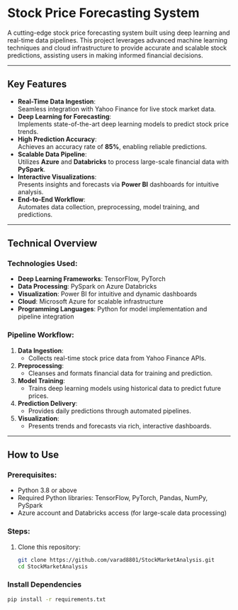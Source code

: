 # **Stock Price Forecasting System**  

A cutting-edge stock price forecasting system built using deep learning and real-time data pipelines. This project leverages advanced machine learning techniques and cloud infrastructure to provide accurate and scalable stock predictions, assisting users in making informed financial decisions.

---

## **Key Features**  
- **Real-Time Data Ingestion**:  
  Seamless integration with Yahoo Finance for live stock market data.  
- **Deep Learning for Forecasting**:  
  Implements state-of-the-art deep learning models to predict stock price trends.  
- **High Prediction Accuracy**:  
  Achieves an accuracy rate of **85%**, enabling reliable predictions.  
- **Scalable Data Pipeline**:  
  Utilizes **Azure** and **Databricks** to process large-scale financial data with **PySpark**.  
- **Interactive Visualizations**:  
  Presents insights and forecasts via **Power BI** dashboards for intuitive analysis.  
- **End-to-End Workflow**:  
  Automates data collection, preprocessing, model training, and predictions.

---

## **Technical Overview**  

### **Technologies Used**:  
- **Deep Learning Frameworks**: TensorFlow, PyTorch  
- **Data Processing**: PySpark on Azure Databricks  
- **Visualization**: Power BI for intuitive and dynamic dashboards  
- **Cloud**: Microsoft Azure for scalable infrastructure  
- **Programming Languages**: Python for model implementation and pipeline integration  

### **Pipeline Workflow**:  
1. **Data Ingestion**:  
   - Collects real-time stock price data from Yahoo Finance APIs.  
2. **Preprocessing**:  
   - Cleanses and formats financial data for training and prediction.  
3. **Model Training**:  
   - Trains deep learning models using historical data to predict future prices.  
4. **Prediction Delivery**:  
   - Provides daily predictions through automated pipelines.  
5. **Visualization**:  
   - Presents trends and forecasts via rich, interactive dashboards.  

---

## **How to Use**  

### Prerequisites:  
- Python 3.8 or above  
- Required Python libraries: TensorFlow, PyTorch, Pandas, NumPy, PySpark  
- Azure account and Databricks access (for large-scale data processing)  

### Steps:  
1. Clone this repository:  
   ```bash
   git clone https://github.com/varad8801/StockMarketAnalysis.git
   cd StockMarketAnalysis

### **Install Dependencies**  
```bash
pip install -r requirements.txt
```


